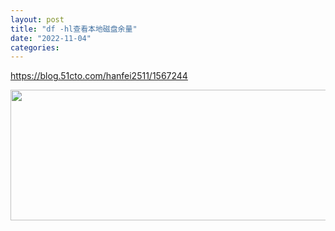 ```yaml
---
layout: post
title: "df -hl查看本地磁盘余量"
date: "2022-11-04"
categories: 
---
```

<p><a href="https://blog.51cto.com/hanfei2511/1567244">https://blog.51cto.com/hanfei2511/1567244</a></p>
<p><img height="209" src="/uploads/ckeditor/pictures/682/image-20221103175240-1.png" width="810" /></p>
